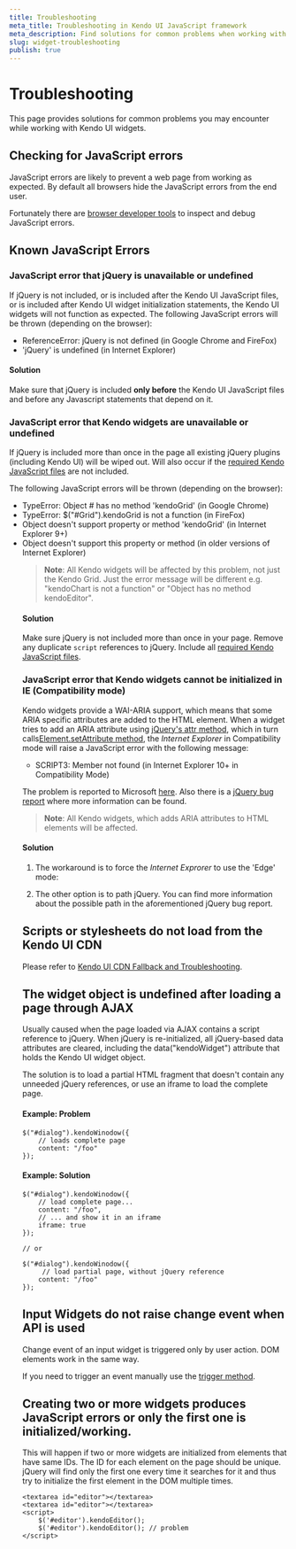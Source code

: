 ```yaml
---
title: Troubleshooting
meta_title: Troubleshooting in Kendo UI JavaScript framework
meta_description: Find solutions for common problems when working with Kendo UI widgets: JavaScript errors, versions availability on CDN, undefined widget object.
slug: widget-troubleshooting
publish: true
---
```


# Troubleshooting

This page provides solutions for common problems you may encounter while working with Kendo UI widgets.

## Checking for JavaScript errors

JavaScript errors are likely to prevent a web page from working as expected. By default all browsers
hide the JavaScript errors from the end user.

Fortunately there are [browser developer tools](http://javascript.info/tutorial/development) to inspect and debug JavaScript errors.

## Known JavaScript Errors

### JavaScript error that jQuery is unavailable or undefined

If jQuery is not included, or is included after the Kendo UI JavaScript files, or is included after Kendo UI widget initialization statements, the Kendo UI widgets will not function as expected.
The following JavaScript errors will be thrown (depending on the browser):

* ReferenceError: jQuery is not defined (in Google Chrome and FireFox)
* 'jQuery' is undefined (in Internet Explorer)

#### Solution
Make sure that jQuery is included **only before** the Kendo UI JavaScript files and before any Javascript statements that depend on it.

### JavaScript error that Kendo widgets are unavailable or undefined

If jQuery is included more than once in the page all existing jQuery plugins (including Kendo UI) will be wiped out. Will also occur
if the [required Kendo JavaScript files](/kendo-ui/getting-started/javascript-dependencies) are not included.

The following JavaScript errors will be thrown (depending on the browser):

* TypeError: Object #<Object> has no method 'kendoGrid' (in Google Chrome)
* TypeError: $("#Grid").kendoGrid is not a function (in FireFox)
* Object doesn't support property or method 'kendoGrid' (in Internet Explorer 9+)
* Object doesn't support this property or method (in older versions of Internet Explorer)

> **Note**: All Kendo widgets will be affected by this problem, not just the Kendo Grid. Just the error message will be different e.g. "kendoChart is not a function" or "Object has no method kendoEditor".

#### Solution
Make sure jQuery is not included more than once in your page. Remove any duplicate `script` references to jQuery. Include all [required Kendo JavaScript files](/kendo-ui/getting-started/javascript-dependencies).

### JavaScript error that Kendo widgets cannot be initialized in IE (Compatibility mode)

Kendo widgets provide a WAI-ARIA support, which means that some ARIA specific attributes are added to the HTML element. When a widget tries to add an ARIA attribute using
[jQuery's attr method](http://api.jquery.com/attr/), which in turn calls[Element.setAttribute method](https://developer.mozilla.org/en-US/docs/Web/API/Element.setAttribute),
the *Internet Explorer* in Compatibility mode will raise a JavaScript error with the following message:

* SCRIPT3: Member not found (in Internet Explorer 10+ in Compatibility Mode)

The problem is reported to Microsoft [here](https://connect.microsoft.com/IE/feedback/details/774078). Also there is a [jQuery bug report](http://bugs.jquery.com/ticket/12577)
where more information can be found.

> **Note**: All Kendo widgets, which adds ARIA attributes to HTML elements will be affected.

#### Solution
1. The workaround is to force the *Internet Exprorer* to use the 'Edge' mode:

    <meta http-equiv="X-UA-Compatible" content="IE=edge,chrome=1" />

2. The other option is to path jQuery. You can find more information about the possible path in the aforementioned jQuery bug report.

## Scripts or stylesheets do not load from the Kendo UI CDN

Please refer to [Kendo UI CDN Fallback and Troubleshooting](/kendo-ui/getting-started/javascript-dependencies#cdn-fallback-and-troubleshooting).

## The widget object is undefined after loading a page through AJAX

Usually caused when the page loaded via AJAX contains a script reference to jQuery. When jQuery is re-initialized, all jQuery-based data attributes are cleared, including the data("kendoWidget") attribute that holds the Kendo UI widget object.

The solution is to load a partial HTML fragment that doesn't contain any unneeded jQuery references, or use an iframe to load the complete page.

#### Example: Problem

    $("#dialog").kendoWinodow({
        // loads complete page
        content: "/foo"
    });

#### Example: Solution

    $("#dialog").kendoWinodow({
        // load complete page...
        content: "/foo",
        // ... and show it in an iframe
        iframe: true
    });

    // or

    $("#dialog").kendoWinodow({
         // load partial page, without jQuery reference
        content: "/foo"
    });

## Input Widgets do not raise change event when API is used

Change event of an input widget is triggered only by user action. DOM elements work in the same way.

If you need to trigger an event manually use the [trigger method](/kendo-ui/api/framework/widget#trigger).

## Creating two or more widgets produces JavaScript errors or only the first one is initialized/working.

This will happen if two or more widgets are initialized from elements that have same IDs. The ID for each element on the page should be unique. jQuery will find only the first one every time it searches for it and thus try to initialize the first element in the DOM multiple times.

	<textarea id="editor"></textarea>
	<textarea id="editor"></textarea>
	<script>
		$('#editor').kendoEditor();
		$('#editor').kendoEditor(); // problem
	</script>
